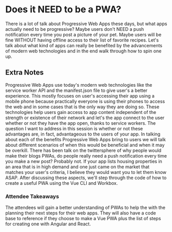 # Does it NEED to be a PWA?

There is a lot of talk about Progressive Web Apps these days, but what apps actually need to be progressive? Maybe users don't NEED a push notification every time you post a picture of your pet. Maybe users will be fine WITHOUT having offline access to their list of favorite recipes. Let's talk about what kind of apps can really be benefited by the advancements of modern web technologies and in the end walk through how to spin one up.

## Extra Notes
Progressive Web Apps use today's modern web technologies like the service worker API and the manifest.json file to give user's a better experience. This mostly focuses on user's accessing their app using a mobile phone because practically everyone is using their phones to access the web and in some cases that is the only way they are doing so. These technologies help users gain access to app content independent of the strength or existence of their network and let's the app connect to the user whether or not they have the app open, thanks to service workers. The question I want to address in this session is whether or not these advantages are, in fact, advantageous to the users of your app. In talking about each of the benefits Progressive Web Apps bring to users we will talk about different scenarios of when this would be beneficial and when it may be overkill. There has been talk on the twittersphere of why people would make their blogs PWAs, do people really need a push notification every time you make a new post? Probably not. If your app lists housing properties in an area that is in high demand and one just came on the market that matches your user's criteria, I believe they would want you to let them know ASAP. After discussing these aspects, we'll step through the code of how to create a useful PWA using the Vue CLI and Workbox.

### Attendee Takeaways
The attendees will gain a better understanding of PWAs to help the with the planning their next steps for their web apps. They will also have a code base to reference if they choose to make a Vue PWA plus the list of steps for creating one with Angular and React.
